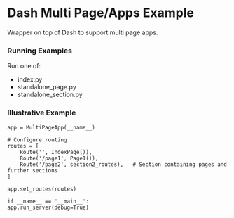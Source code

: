 # Dash Multi Page/Apps Example

Wrapper on top of Dash to support multi page apps.

### Running Examples

Run one of:

- index.py
- standalone_page.py
- standalone_section.py

### Illustrative Example

    app = MultiPageApp(__name__)
    
    # Configure routing
    routes = [
        Route('', IndexPage()),             
        Route('/page1', Page1()),           
        Route('/page2', section2_routes),   # Section containing pages and further sections
    ]
    
    app.set_routes(routes)
    
    if __name__ == '__main__':
    app.run_server(debug=True)

